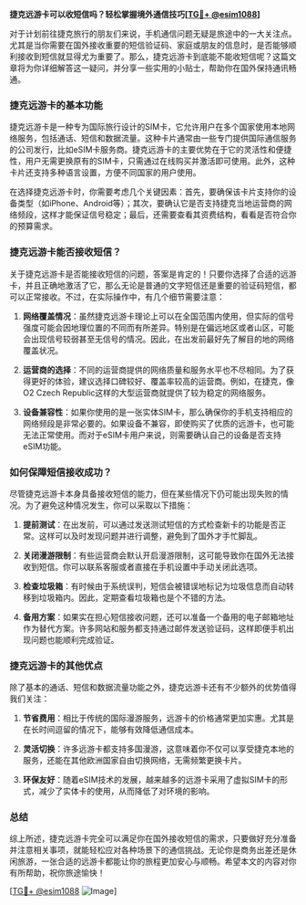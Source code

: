 **捷克远游卡可以收短信吗？轻松掌握境外通信技巧[[TG💪+ @esim1088](https://t.me/s/esim1088)]**

对于计划前往捷克旅行的朋友们来说，手机通信问题无疑是旅途中的一大关注点。尤其是当你需要在国外接收重要的短信验证码、家庭或朋友的信息时，是否能够顺利接收到短信就显得尤为重要了。那么，捷克远游卡到底能不能收短信呢？这篇文章将为你详细解答这一疑问，并分享一些实用的小贴士，帮助你在国外保持通讯畅通。

### **捷克远游卡的基本功能**

捷克远游卡是一种专为国际旅行设计的SIM卡，它允许用户在多个国家使用本地网络服务，包括通话、短信和数据流量。这种卡片通常由一些专门提供国际通信服务的公司发行，比如eSIM卡服务商。捷克远游卡的主要优势在于它的灵活性和便捷性，用户无需更换原有的SIM卡，只需通过在线购买并激活即可使用。此外，这种卡片还支持多种语言设置，方便不同国家的用户使用。

在选择捷克远游卡时，你需要考虑几个关键因素：首先，要确保该卡片支持你的设备类型（如iPhone、Android等）；其次，要确认它是否支持捷克当地运营商的网络频段，这样才能保证信号稳定；最后，还需要查看其资费结构，看看是否符合你的预算需求。

### **捷克远游卡能否接收短信？**

关于捷克远游卡是否能接收短信的问题，答案是肯定的！只要你选择了合适的远游卡，并且正确地激活了它，那么无论是普通的文字短信还是重要的验证码短信，都可以正常接收。不过，在实际操作中，有几个细节需要注意：

1. **网络覆盖情况**：虽然捷克远游卡理论上可以在全国范围内使用，但实际的信号强度可能会因地理位置的不同而有所差异。特别是在偏远地区或者山区，可能会出现信号较弱甚至无信号的情况。因此，在出发前最好先了解目的地的网络覆盖状况。
   
2. **运营商的选择**：不同的运营商提供的网络质量和服务水平也不尽相同。为了获得更好的体验，建议选择口碑较好、覆盖率较高的运营商。例如，在捷克，像O2 Czech Republic这样的大型运营商就提供了较为稳定的网络服务。

3. **设备兼容性**：如果你使用的是一张实体SIM卡，那么确保你的手机支持相应的网络频段是非常必要的。如果设备不兼容，即使购买了优质的远游卡，也可能无法正常使用。而对于eSIM卡用户来说，则需要确认自己的设备是否支持eSIM功能。

### **如何保障短信接收成功？**

尽管捷克远游卡本身具备接收短信的能力，但在某些情况下仍可能出现失败的情况。为了避免这种情况发生，你可以采取以下措施：

1. **提前测试**：在出发前，可以通过发送测试短信的方式检查新卡的功能是否正常。这样可以及时发现问题并进行调整，避免到了国外才手忙脚乱。

2. **关闭漫游限制**：有些运营商会默认开启漫游限制，这可能导致你在国外无法接收到短信。你可以联系客服或者直接在手机设置中手动关闭此选项。

3. **检查垃圾箱**：有时候由于系统误判，短信会被错误地标记为垃圾信息而自动转移到垃圾箱内。因此，定期查看垃圾箱也是个不错的方法。

4. **备用方案**：如果实在担心短信接收问题，还可以准备一个备用的电子邮箱地址作为替代方案。许多网站和服务都支持通过邮件发送验证码，这样即便手机出现问题也能顺利完成验证。

### **捷克远游卡的其他优点**

除了基本的通话、短信和数据流量功能之外，捷克远游卡还有不少额外的优势值得我们关注：

1. **节省费用**：相比于传统的国际漫游服务，远游卡的价格通常更加实惠。尤其是在长时间逗留的情况下，能够有效降低通信成本。

2. **灵活切换**：许多远游卡都支持多国漫游，这意味着你不仅可以享受捷克本地的服务，还能在其他欧洲国家自由切换网络，无需频繁更换卡片。

3. **环保友好**：随着eSIM技术的发展，越来越多的远游卡采用了虚拟SIM卡的形式，减少了实体卡的使用，从而降低了对环境的影响。

### **总结**

综上所述，捷克远游卡完全可以满足你在国外接收短信的需求，只要做好充分准备并注意相关事项，就能轻松应对各种场景下的通信挑战。无论你是商务出差还是休闲旅游，一张合适的远游卡都能让你的旅程更加安心与顺畅。希望本文的内容对你有所帮助，祝你旅途愉快！

[[TG💪+ @esim1088](https://t.me/s/esim1088) ![Image](https://i.postimg.cc/4NQfJmqS/Snipaste-2025-05-13-00-14-12.png)]